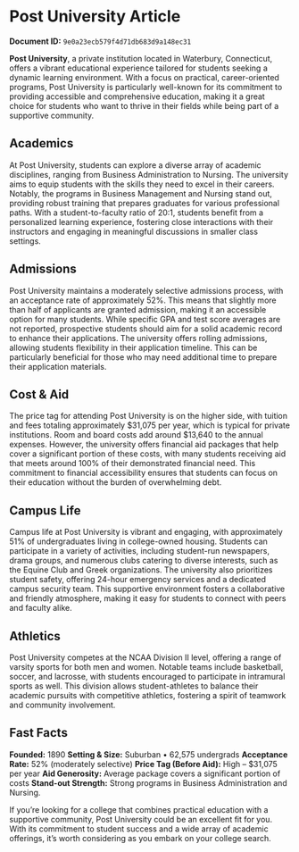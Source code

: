 # Post University Article

**Document ID:** `9e0a23ecb579f4d71db683d9a148ec31`

**Post University**, a private institution located in Waterbury, Connecticut, offers a vibrant educational experience tailored for students seeking a dynamic learning environment. With a focus on practical, career-oriented programs, Post University is particularly well-known for its commitment to providing accessible and comprehensive education, making it a great choice for students who want to thrive in their fields while being part of a supportive community.

## Academics
At Post University, students can explore a diverse array of academic disciplines, ranging from Business Administration to Nursing. The university aims to equip students with the skills they need to excel in their careers. Notably, the programs in Business Management and Nursing stand out, providing robust training that prepares graduates for various professional paths. With a student-to-faculty ratio of 20:1, students benefit from a personalized learning experience, fostering close interactions with their instructors and engaging in meaningful discussions in smaller class settings.

## Admissions
Post University maintains a moderately selective admissions process, with an acceptance rate of approximately 52%. This means that slightly more than half of applicants are granted admission, making it an accessible option for many students. While specific GPA and test score averages are not reported, prospective students should aim for a solid academic record to enhance their applications. The university offers rolling admissions, allowing students flexibility in their application timeline. This can be particularly beneficial for those who may need additional time to prepare their application materials.

## Cost & Aid
The price tag for attending Post University is on the higher side, with tuition and fees totaling approximately $31,075 per year, which is typical for private institutions. Room and board costs add around $13,640 to the annual expenses. However, the university offers financial aid packages that help cover a significant portion of these costs, with many students receiving aid that meets around 100% of their demonstrated financial need. This commitment to financial accessibility ensures that students can focus on their education without the burden of overwhelming debt.

## Campus Life
Campus life at Post University is vibrant and engaging, with approximately 51% of undergraduates living in college-owned housing. Students can participate in a variety of activities, including student-run newspapers, drama groups, and numerous clubs catering to diverse interests, such as the Equine Club and Greek organizations. The university also prioritizes student safety, offering 24-hour emergency services and a dedicated campus security team. This supportive environment fosters a collaborative and friendly atmosphere, making it easy for students to connect with peers and faculty alike.

## Athletics
Post University competes at the NCAA Division II level, offering a range of varsity sports for both men and women. Notable teams include basketball, soccer, and lacrosse, with students encouraged to participate in intramural sports as well. This division allows student-athletes to balance their academic pursuits with competitive athletics, fostering a spirit of teamwork and community involvement.

## Fast Facts
**Founded:** 1890
**Setting & Size:** Suburban • 62,575 undergrads
**Acceptance Rate:** 52% (moderately selective)
**Price Tag (Before Aid):** High – $31,075 per year
**Aid Generosity:** Average package covers a significant portion of costs
**Stand-out Strength:** Strong programs in Business Administration and Nursing.

If you’re looking for a college that combines practical education with a supportive community, Post University could be an excellent fit for you. With its commitment to student success and a wide array of academic offerings, it’s worth considering as you embark on your college search.
